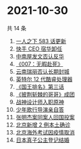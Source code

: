 # 2021-10-30

共 14 条

<!-- BEGIN -->
<!-- 最后更新时间 Sat Oct 30 2021 01:11:26 GMT+0800 (China Standard Time) -->

1. [一人之下 583 话更新](https://www.zhihu.com/search?q=一人之下)
1. [快手 CEO 宿华卸任](https://www.zhihu.com/search?q=快手)
1. [中南屋发文否认反华](https://www.zhihu.com/search?q=中南屋)
1. [《007：无暇赴死》](https://www.zhihu.com/search?q=007)
1. [云南瑞丽否认长期封城](https://www.zhihu.com/search?q=瑞丽)
1. [英特尔 12 代酷睿处理器](https://www.zhihu.com/search?q=12代酷睿)
1. [《国王排名》第三话](https://www.zhihu.com/search?q=国王排名)
1. [《披荆斩棘的哥哥》成团](https://www.zhihu.com/search?q=披荆斩棘的哥哥)
1. [战神设计师入职原神](https://www.zhihu.com/search?q=原神)
1. [少年歌行导演亲自答](https://www.zhihu.com/search?q=少年歌行)
1. [张明杰案同案人回国投案](https://www.zhihu.com/search?q=张明杰案)
1. [北京新增 2 例本土确诊](https://www.zhihu.com/search?q=北京疫情)
1. [北京海外考试因疫情取消](https://www.zhihu.com/search?q=北京海外考试)
1. [日本真子公主登记结婚](https://www.zhihu.com/search?q=真子公主)

<!-- END -->

